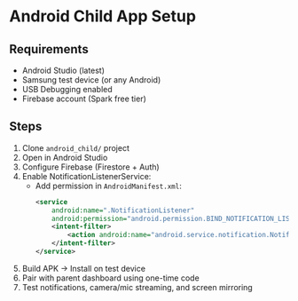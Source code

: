 # Android Child App Setup

## Requirements
- Android Studio (latest)
- Samsung test device (or any Android)
- USB Debugging enabled
- Firebase account (Spark free tier)

## Steps
1. Clone `android_child/` project
2. Open in Android Studio
3. Configure Firebase (Firestore + Auth)
4. Enable NotificationListenerService:
   - Add permission in `AndroidManifest.xml`:
     ```xml
     <service
         android:name=".NotificationListener"
         android:permission="android.permission.BIND_NOTIFICATION_LISTENER_SERVICE">
         <intent-filter>
             <action android:name="android.service.notification.NotificationListenerService" />
         </intent-filter>
     </service>
     ```
5. Build APK → Install on test device
6. Pair with parent dashboard using one-time code
7. Test notifications, camera/mic streaming, and screen mirroring

